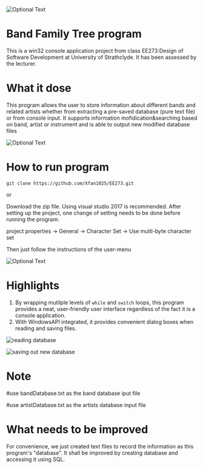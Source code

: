 
![Optional Text](../master/image.png)
# Band Family Tree program

This is a win32 console application project from class EE273:Design of Software Development at University of Strathclyde. It has been assessed by the lecturer.


# What it dose

This program allows the user to store information about different bands and related artists whether from extracting a pre-saved database (pure text file) or from console input. It supports information mofidication&searching based on band, artist or instrument and is able to output new modified database files

![Optional Text](../master/images/modify.png)


# How to run program

`git clone https://github.com/Xfan1025/EE273.git`

or

Download the zip file. Using visual studio 2017 is recommended. After setting up the project, one change of setting needs to be done before running the program:

project properties -> General -> Character Set -> Use multi-byte character set

Then just follow the instructions of the user-menu

![Optional Text](../master/images/UI.png)


# Highlights

1. By wrapping mutilple levels of `while` and `switch` loops, this program provides a neat, user-friendly user interface regardless of the fact it is a console application.
2. With WindowsAPI integrated, it provides convenient dialog boxes when reading and saving files.

![reading database](../master/images/input.png)

![saving out new database](../master/images/save.png)


# Note

#use bandDatabase.txt as the band database iput file

#use artistDatabase.txt as the artists database input file


# What needs to be improved

For convenience, we just created text files to record the information as this program's "database". It shall be improved by creating database and accessing it using SQL.


